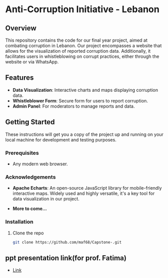 # Anti-Corruption Initiative - Lebanon

## Overview
This repository contains the code for our final year project, aimed at combating corruption in Lebanon. Our project encompasses a website that allows for the visualization of reported corruption data. Additionally, it facilitates users in whistleblowing on corrupt practices, either through the website or via WhatsApp.

## Features
- **Data Visualization**: Interactive charts and maps displaying corruption data.
- **Whistleblower Form**: Secure form for users to report corruption.
- **Admin Panel**: For moderators to manage reports and data.

## Getting Started
These instructions will get you a copy of the project up and running on your local machine for development and testing purposes.

### Prerequisites
- Any modern web browser.

### Acknowledgements

- **Apache Echarts**: An open-source JavaScript library for mobile-friendly interactive maps. Widely used and highly versatile, it's a key tool for data visualization in our project.

- **More to come...**


### Installation
1. Clone the repo
   ```sh
   git clone https://github.com/maf68/Capstone-.git

## ppt presentation link(for prof. Fatima)
- [Link](https://mailaub-my.sharepoint.com/:p:/g/personal/hmd26_mail_aub_edu/EcQ-awWRO0VOuXcEaPae0i8B6gA40lAmtMBi1bT3MWWxqg?e=lfPG7d)


